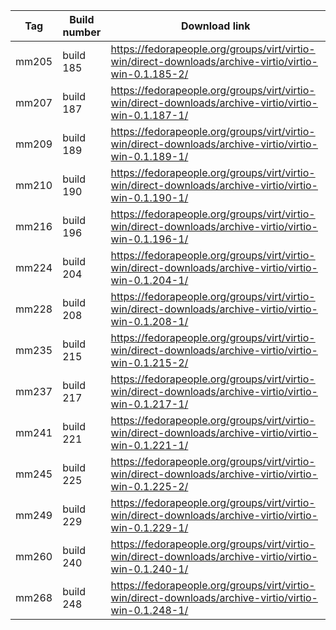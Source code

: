 | Tag | Build number | Download link |
| --- | --- | --- |
| mm205 | build 185 | https://fedorapeople.org/groups/virt/virtio-win/direct-downloads/archive-virtio/virtio-win-0.1.185-2/ |
| mm207 | build 187 | https://fedorapeople.org/groups/virt/virtio-win/direct-downloads/archive-virtio/virtio-win-0.1.187-1/ |
| mm209 | build 189 | https://fedorapeople.org/groups/virt/virtio-win/direct-downloads/archive-virtio/virtio-win-0.1.189-1/ |
| mm210 | build 190 | https://fedorapeople.org/groups/virt/virtio-win/direct-downloads/archive-virtio/virtio-win-0.1.190-1/ |
| mm216 | build 196 | https://fedorapeople.org/groups/virt/virtio-win/direct-downloads/archive-virtio/virtio-win-0.1.196-1/ |
| mm224 | build 204 | https://fedorapeople.org/groups/virt/virtio-win/direct-downloads/archive-virtio/virtio-win-0.1.204-1/ |
| mm228 | build 208 | https://fedorapeople.org/groups/virt/virtio-win/direct-downloads/archive-virtio/virtio-win-0.1.208-1/ |
| mm235 | build 215 | https://fedorapeople.org/groups/virt/virtio-win/direct-downloads/archive-virtio/virtio-win-0.1.215-2/ |
| mm237 | build 217 | https://fedorapeople.org/groups/virt/virtio-win/direct-downloads/archive-virtio/virtio-win-0.1.217-1/ |
| mm241 | build 221 | https://fedorapeople.org/groups/virt/virtio-win/direct-downloads/archive-virtio/virtio-win-0.1.221-1/ |
| mm245 | build 225 | https://fedorapeople.org/groups/virt/virtio-win/direct-downloads/archive-virtio/virtio-win-0.1.225-2/ |
| mm249 | build 229 | https://fedorapeople.org/groups/virt/virtio-win/direct-downloads/archive-virtio/virtio-win-0.1.229-1/ |
| mm260 | build 240 | https://fedorapeople.org/groups/virt/virtio-win/direct-downloads/archive-virtio/virtio-win-0.1.240-1/ |
| mm268 | build 248 | https://fedorapeople.org/groups/virt/virtio-win/direct-downloads/archive-virtio/virtio-win-0.1.248-1/ |